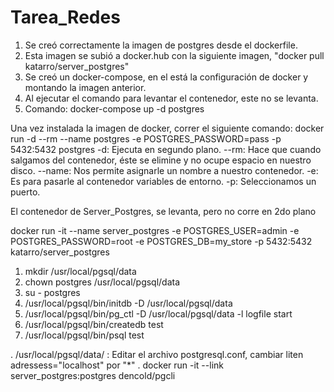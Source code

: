 # Tarea_Redes

1. Se creó correctamente la imagen de postgres desde el dockerfile.
2. Esta imagen se subió a docker.hub con la siguiente imagen, "docker pull katarro/server_postgres"
3. Se creó un docker-compose, en el está la configuración de docker y montando la imagen anterior.
4. Al ejecutar el comando para levantar el contenedor, este no se levanta.
5. Comando: docker-compose up -d postgres

Una vez instalada la imagen de docker, correr el siguiente comando:
docker run -d --rm --name postgres -e POSTGRES_PASSWORD=pass -p 5432:5432 postgres
-d:     Ejecuta en segundo plano.
--rm:   Hace que cuando salgamos del contenedor, éste se elimine y no ocupe espacio en nuestro disco.
--name: Nos permite asignarle un nombre a nuestro contenedor.
-e:     Es para pasarle al contenedor variables de entorno.
-p:     Seleccionamos un puerto.

El contenedor de Server_Postgres, se levanta, pero no corre en 2do plano

docker run -it --name server_postgres -e POSTGRES_USER=admin -e POSTGRES_PASSWORD=root -e POSTGRES_DB=my_store -p 5432:5432 katarro/server_postgres

1. mkdir /usr/local/pgsql/data
2.    chown postgres /usr/local/pgsql/data
3.    su - postgres
4. /usr/local/pgsql/bin/initdb -D /usr/local/pgsql/data
5. /usr/local/pgsql/bin/pg_ctl -D /usr/local/pgsql/data -l logfile start
6. /usr/local/pgsql/bin/createdb test
7. /usr/local/pgsql/bin/psql test

. /usr/local/pgsql/data/   :  Editar el archivo postgresql.conf, cambiar liten adressess="localhost" por "*"
. docker run -it --link server_postgres:postgres dencold/pgcli
